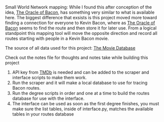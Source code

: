 Small World Network mapping:
While I found this after conception of the idea, [The Oracle of Bacon](https://oracleofbacon.org/), has something very similar to what is available here. The biggest difference that exsists is this project moved more toward finding a connection for everyone to Kevin Bacon, where as [The Oracle of Bacon](https://oracleofbacon.org/) seems to find the route and then store it for later use. From a logical standpoint this mapping tool will move the opposite direction and record all routes starting with people in a Kevin Bacon movie.

The source of all data used for this project:
[The Movie Database](https://www.themoviedb.org)

Check out the notes file for thoughts and notes take while building this project

1. API key from [TMDb](https://www.themoviedb.org) is needed and can be added to the scraper and interface scripts to make them work.
2. Run the scraper and it will make a local database to use for tracing Bacon routes.
3. Run the degree scripts in order and one at a time to build the routes database for use with the interface.
4. The interface can be used as soon as the first degree finishes, you must make sure the list tables, inside of interface.py, matches the available tables in your routes database

